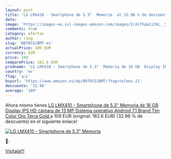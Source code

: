 ```yaml
---
layout: post
title: 'LG LMX410 - Smartphone de 5.3"  Memoria  al 32.96 % de descuento'
date: 
image: 'https://images-eu.ssl-images-amazon.com/images/I/41fhqaCz2HL._SL200_.jpg'
comments: true
category: ofertas
author: ring
slug: 'B07DCGJBMT-es'
actualPrice: 109 EUR
currency: EUR
price: 109
comparePrice: 162.6 EUR
prodname: 'LG LMX410 - Smartphone de 5.3"  Memoria de 16 GB  Display IPS  HD  cámara de 13 MP  Sistema operativo Android 7.1  Brand Tim   Color Oro  Terra Gold '
country: 'es'
flag: '🇪🇸'
buyurl: 'https://www.amazon.es/dp/B07DCGJBMT/?tag=tolees-21'
descuento: '32.96'
average: '109'
---
```


Ahora mismo tienes [LG LMX410 - Smartphone de 5.3"  Memoria de 16 GB  Display IPS  HD  cámara de 13 MP  Sistema operativo Android 7.1  Brand Tim   Color Oro  Terra Gold ](https://www.amazon.es/dp/B07DCGJBMT/?tag=tolees-21) a 109 EUR (original: 162.6 EUR) (32.96 %  de descuento) en el siguiente enlace!

[![LG LMX410 - Smartphone de 5.3"  Memoria ](https://images-eu.ssl-images-amazon.com/images/I/41fhqaCz2HL._SL200_.jpg)](https://www.amazon.es/dp/B07DCGJBMT/?tag=tolees-21)

🔎:


[Visítala!!!](https://www.amazon.es/dp/B07DCGJBMT/?tag=tolees-21)
